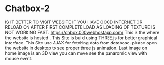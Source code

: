 # Chatbox-2
IS IT BETTER TO VISIT WEBSITE IF YOU HAVE GOOD INTERNET OR RELOAD ON AFTER FIRST COMPLETE LOAD AS LOADING OF TEXTURE IS NOT WORKING FAST.
https://chbox.000webhostapp.com/  This is the where the website is hosted .
This Site is build using THREE.js for better graphical interface.
This Site use AJAX for fetching data from database. please open the website in desktop to see proper three js animation.
Last image on home image is an 3D view you can move see the panaromic view with mouse event. 


